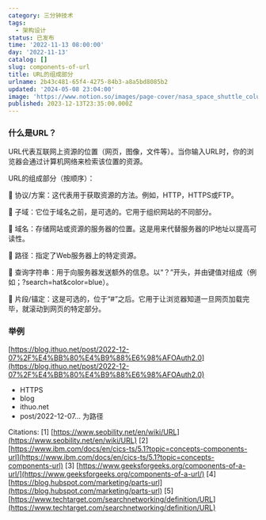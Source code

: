 ```yaml
---
category: 三分钟技术
tags:
  - 架构设计
status: 已发布
time: '2022-11-13 08:00:00'
day: '2022-11-13'
catalog: []
slug: components-of-url
title: URL的组成部分
urlname: 2b43c481-65f4-4275-84b3-a8a5bd8085b2
updated: '2024-05-08 23:04:00'
image: 'https://www.notion.so/images/page-cover/nasa_space_shuttle_columbia.jpg'
published: 2023-12-13T23:35:00.000Z
---
```


### 什么是URL？


URL代表互联网上资源的位置（网页，图像，文件等）。当你输入URL时，你的浏览器会通过计算机网络来检索该位置的资源。


URL的组成部分（按顺序）：


🔸 协议/方案：这代表用于获取资源的方法。例如，HTTP，HTTPS或FTP。


🔸 子域：它位于域名之前，是可选的。它用于组织网站的不同部分。


🔸 域名：存储网站或资源的服务器的位置。这是用来代替服务器的IP地址以提高可读性。


🔸 路径：指定了Web服务器上的特定资源。


🔸 查询字符串：用于向服务器发送额外的信息。以“？”开头，并由键值对组成（例如；?search=hat&color=blue）。


🔸 片段/锚定：这是可选的，位于“#”之后。它用于让浏览器知道一旦网页加载完毕，就滚动到网页的特定部分。


### 举例


[https://blog.ithuo.net/post/2022-12-07%2F%E4%BB%80%E4%B9%88%E6%98%AFOAuth2.0](https://blog.ithuo.net/post/2022-12-07%2F%E4%BB%80%E4%B9%88%E6%98%AFOAuth2.0)

- HTTPS
- blog
- ithuo.net
- post/2022-12-07… 为路径

Citations:
[1] [https://www.seobility.net/en/wiki/URL](https://www.seobility.net/en/wiki/URL)
[2] [https://www.ibm.com/docs/en/cics-ts/5.1?topic=concepts-components-url](https://www.ibm.com/docs/en/cics-ts/5.1?topic=concepts-components-url)
[3] [https://www.geeksforgeeks.org/components-of-a-url/](https://www.geeksforgeeks.org/components-of-a-url/)
[4] [https://blog.hubspot.com/marketing/parts-url](https://blog.hubspot.com/marketing/parts-url)
[5] [https://www.techtarget.com/searchnetworking/definition/URL](https://www.techtarget.com/searchnetworking/definition/URL)

